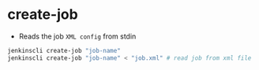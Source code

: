 # create-job

- Reads the job `XML config` from stdin

```sh
jenkinscli create-job "job-name"
jenkinscli create-job "job-name" < "job.xml" # read job from xml file
```
